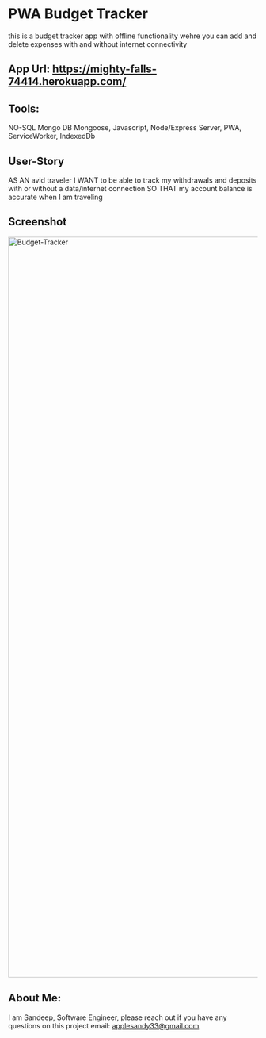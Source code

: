 # PWA Budget Tracker

this is a budget tracker app with offline functionality wehre you can add and delete expenses with and without internet connectivity

## App Url: https://mighty-falls-74414.herokuapp.com/

## Tools:

NO-SQL Mongo DB
Mongoose,
Javascript,
Node/Express Server,
PWA,
ServiceWorker,
IndexedDb

## User-Story

AS AN avid traveler
I WANT to be able to track my withdrawals and deposits with or without a data/internet connection
SO THAT my account balance is accurate when I am traveling

## Screenshot

<img width="1493" alt="Budget-Tracker" src="https://user-images.githubusercontent.com/89868916/160260254-6936bf3d-a8e9-4c33-88fb-34734f07fbd9.png">

## About Me:

I am Sandeep, Software Engineer, please reach out if you have any questions on this project
email: applesandy33@gmail.com

